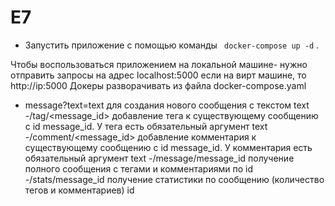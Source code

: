 # E7

- Запустить приложение с помощью команды ` docker-compose up -d` . 

Чтобы воспользоваться приложением на локальной машине- нужно отправить запросы на адрес localhost:5000
если на вирт машине, то http://ip:5000
Докеры разворачивать из файла docker-compose.yaml
- message?text=text для создания нового сообщения с текстом text
-/tag/<message_id> добавление тега к существующему сообщению с id message_id. У тега есть обязательный аргумент text
-/comment/<message_id> добавление комментария к существующему сообщению с id message_id. У комментария есть обязательный аргумент text
-/message/message_id получение полного сообщения с тегами и комментариями по id
-/stats/message_id получение статистики по сообщению (количество тегов и комментариев) id

